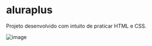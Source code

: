 # aluraplus

Projeto desenvolvido com intuito de praticar HTML e CSS.

![image](https://github.com/geyzaa/aluraplus/assets/97538755/8e0cc9bc-d4c5-4a43-8604-c76c3333dc29)
